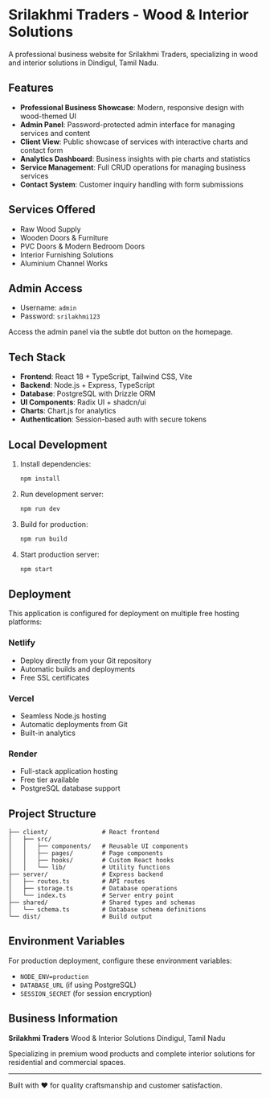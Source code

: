 # Srilakhmi Traders - Wood & Interior Solutions

A professional business website for Srilakhmi Traders, specializing in wood and interior solutions in Dindigul, Tamil Nadu.

## Features

- **Professional Business Showcase**: Modern, responsive design with wood-themed UI
- **Admin Panel**: Password-protected admin interface for managing services and content
- **Client View**: Public showcase of services with interactive charts and contact form
- **Analytics Dashboard**: Business insights with pie charts and statistics
- **Service Management**: Full CRUD operations for managing business services
- **Contact System**: Customer inquiry handling with form submissions

## Services Offered

- Raw Wood Supply
- Wooden Doors & Furniture
- PVC Doors & Modern Bedroom Doors
- Interior Furnishing Solutions
- Aluminium Channel Works

## Admin Access

- Username: `admin`
- Password: `srilakhmi123`

Access the admin panel via the subtle dot button on the homepage.

## Tech Stack

- **Frontend**: React 18 + TypeScript, Tailwind CSS, Vite
- **Backend**: Node.js + Express, TypeScript
- **Database**: PostgreSQL with Drizzle ORM
- **UI Components**: Radix UI + shadcn/ui
- **Charts**: Chart.js for analytics
- **Authentication**: Session-based auth with secure tokens

## Local Development

1. Install dependencies:
   ```bash
   npm install
   ```

2. Run development server:
   ```bash
   npm run dev
   ```

3. Build for production:
   ```bash
   npm run build
   ```

4. Start production server:
   ```bash
   npm start
   ```

## Deployment

This application is configured for deployment on multiple free hosting platforms:

### Netlify
- Deploy directly from your Git repository
- Automatic builds and deployments
- Free SSL certificates

### Vercel
- Seamless Node.js hosting
- Automatic deployments from Git
- Built-in analytics

### Render
- Full-stack application hosting
- Free tier available
- PostgreSQL database support

## Project Structure

```
├── client/               # React frontend
│   ├── src/
│   │   ├── components/   # Reusable UI components
│   │   ├── pages/        # Page components
│   │   ├── hooks/        # Custom React hooks
│   │   └── lib/          # Utility functions
├── server/               # Express backend
│   ├── routes.ts         # API routes
│   ├── storage.ts        # Database operations
│   └── index.ts          # Server entry point
├── shared/               # Shared types and schemas
│   └── schema.ts         # Database schema definitions
└── dist/                 # Build output
```

## Environment Variables

For production deployment, configure these environment variables:

- `NODE_ENV=production`
- `DATABASE_URL` (if using PostgreSQL)
- `SESSION_SECRET` (for session encryption)

## Business Information

**Srilakhmi Traders**
Wood & Interior Solutions
Dindigul, Tamil Nadu

Specializing in premium wood products and complete interior solutions for residential and commercial spaces.

---

Built with ❤️ for quality craftsmanship and customer satisfaction.
